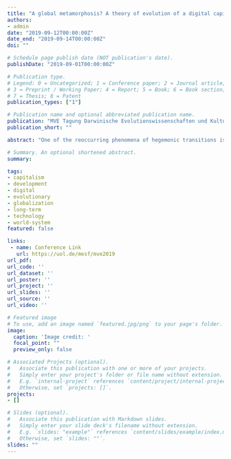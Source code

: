 ```yaml
---
title: "A global metamorphosis? A theory of evolution of a digital capitalism [Paper presentation]"
authors:
- admin
date: "2019-09-12T00:00:00Z"
date_end: "2019-09-14T00:00:00Z"
doi: ""

# Schedule page publish date (NOT publication's date).
publishDate: "2019-09-01T00:00:00Z"

# Publication type.
# Legend: 0 = Uncategorized; 1 = Conference paper; 2 = Journal article;
# 3 = Preprint / Working Paper; 4 = Report; 5 = Book; 6 = Book section;
# 7 = Thesis; 8 = Patent
publication_types: ["1"]

# Publication name and optional abbreviated publication name.
publication: "MVE Tagung Darwinische Evolutionswissenschaften und Kultur- und Sozialwissenschaften - Streiten sie noch? Oder lernen sie schon (voneinander)?, Hanse-Wissenschaftskolleg, Delmenhorst, Germany"
publication_short: ""

abstract: "One of the reoccurring phenomena of hegemonic transitions is the inability of the existing leader to establish a similar leadership position in a newly emerging and structurally different commercial and organizational arrangement. This shift in the geographical and political location of power has been explained as the outcome of the leader's experience of success in the current setting, creating an entrenched institutional setting (in a broader sense) that proves adaptive in defending its turf but less so in fostering the rise of new leading sectors. The rise of digital technologies and subsequent development of a truly globalized world economy have further cast doubt on any single hegemonic state to emerge in the future. Furthermore, it is argued that the digital capitalist mode differs substantially from that of previous, capitalist modes of development and power. However, the case of Britain's continued leadership over an extended period of time (and separate long waves) has shown that hegemonic leaders are able to play host to two separate developmental logics as part of the 'metamorphosis' (Beck 2016) with the disruptive new system being dependent on the old for its emergence. This paper builds argues that the extension of leadership from an old to a new commercial and organizational arrangement is dependent on the systemic nature of the world system and thus on the predominant form of capitalism: industrial or digital. It concludes that the shift from an industrial phase to the new digital commercial phase puts the current systemic leader, the United States, in a position of continued leadership over two long-waves. Using currently available data, the paper traces this leadership role empirically, proposing different possible scenarios of future world system development and possible leadership roles therein."

# Summary. An optional shortened abstract.
summary:

tags:
- capitalism
- development
- digital
- evolutionary
- globalization
- long-term
- technology
- world-system
featured: false

links:
 - name: Conference Link
   url: https://uol.de/mesf/mve2019
url_pdf:
url_code: ''
url_dataset: ''
url_poster: ''
url_project: ''
url_slides: ''
url_source: ''
url_video: ''

# Featured image
# To use, add an image named `featured.jpg/png` to your page's folder.
image:
  caption: 'Image credit: '
  focal_point: ""
  preview_only: false

# Associated Projects (optional).
#   Associate this publication with one or more of your projects.
#   Simply enter your project's folder or file name without extension.
#   E.g. `internal-project` references `content/project/internal-project/index.md`.
#   Otherwise, set `projects: []`.
projects:
- []

# Slides (optional).
#   Associate this publication with Markdown slides.
#   Simply enter your slide deck's filename without extension.
#   E.g. `slides: "example"` references `content/slides/example/index.md`.
#   Otherwise, set `slides: ""`.
slides: ""
---
```

